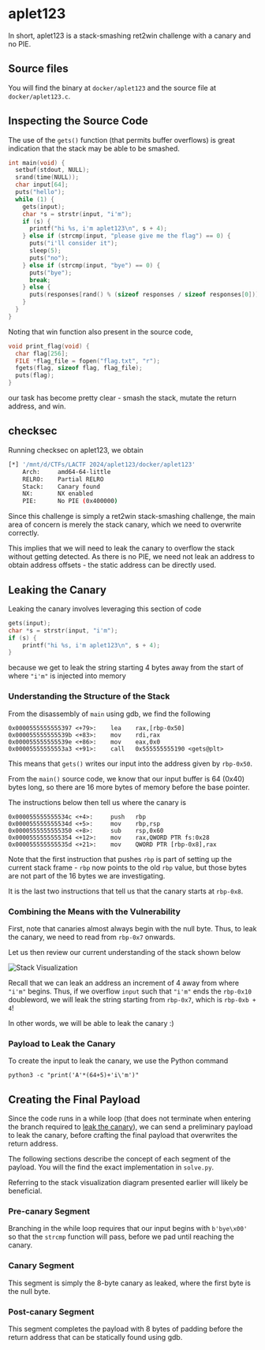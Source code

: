 # aplet123
In short, aplet123 is a stack-smashing ret2win challenge with a canary and no PIE. 

## Source files
You will find the binary at `docker/aplet123` and the source file at `docker/aplet123.c`. 

## Inspecting the Source Code
The use of the `gets()` function (that permits buffer overflows) is great indication that the stack may be able to be smashed. 

```c
int main(void) {
  setbuf(stdout, NULL);
  srand(time(NULL));
  char input[64];
  puts("hello");
  while (1) {
    gets(input);
    char *s = strstr(input, "i'm");
    if (s) {
      printf("hi %s, i'm aplet123\n", s + 4);
    } else if (strcmp(input, "please give me the flag") == 0) {
      puts("i'll consider it");
      sleep(5);
      puts("no");
    } else if (strcmp(input, "bye") == 0) {
      puts("bye");
      break;
    } else {
      puts(responses[rand() % (sizeof responses / sizeof responses[0])]);
    }
  }
}
```

Noting that win function also present in the source code, 

```c
void print_flag(void) {
  char flag[256];
  FILE *flag_file = fopen("flag.txt", "r");
  fgets(flag, sizeof flag, flag_file);
  puts(flag);
}
```

our task has become pretty clear - smash the stack, mutate the return address, and win. 

## checksec
Running checksec on aplet123, we obtain 

```bash
[*] '/mnt/d/CTFs/LACTF 2024/aplet123/docker/aplet123'
    Arch:     amd64-64-little
    RELRO:    Partial RELRO
    Stack:    Canary found
    NX:       NX enabled
    PIE:      No PIE (0x400000)
```

Since this challenge is simply a ret2win stack-smashing challenge, the main area of concern is merely the stack canary, which we need to overwrite correctly. 

This implies that we will need to leak the canary to overflow the stack without getting detected. As there is no PIE, we need not leak an address to obtain address offsets - the static address can be directly used. 

## Leaking the Canary
Leaking the canary involves leveraging this section of code

```c
gets(input);
char *s = strstr(input, "i'm");
if (s) {
    printf("hi %s, i'm aplet123\n", s + 4);
}
```

because we get to leak the string starting 4 bytes away from the start of where `"i'm"` is injected into memory

### Understanding the Structure of the Stack
From the disassembly of `main` using gdb, we find the following

```x86asm
0x0000555555555397 <+79>:    lea    rax,[rbp-0x50]
0x000055555555539b <+83>:    mov    rdi,rax
0x000055555555539e <+86>:    mov    eax,0x0
0x00005555555553a3 <+91>:    call   0x555555555190 <gets@plt>
```

This means that `gets()` writes our input into the address given by `rbp-0x50`. 

From the `main()` source code, we know that our input buffer is 64 (0x40) bytes long, so there are 16 more bytes of memory before the base pointer. 

The instructions below then tell us where the canary is

```x86asm
0x000055555555534c <+4>:     push   rbp
0x000055555555534d <+5>:     mov    rbp,rsp
0x0000555555555350 <+8>:     sub    rsp,0x60
0x0000555555555354 <+12>:    mov    rax,QWORD PTR fs:0x28
0x000055555555535d <+21>:    mov    QWORD PTR [rbp-0x8],rax
```

Note that the first instruction that pushes `rbp` is part of setting up the current stack frame - `rbp` now points to the old `rbp` value, but those bytes are not part of the 16 bytes we are investigating. 

It is the last two instructions that tell us that the canary starts at `rbp-0x8`. 

### Combining the Means with the Vulnerability
First, note that canaries almost always begin with the null byte. Thus, to leak the canary, we need to read from `rbp-0x7` onwards. 

Let us then review our current understanding of the stack shown below

![Stack Visualization](doc_assets/image.png)

Recall that we can leak an address an increment of 4 away from where `"i'm"` begins. Thus, if we overflow `input` such that `"i'm"` ends the `rbp-0x10` doubleword, we will leak the string starting from  `rbp-0x7`, which is `rbp-0xb + 4`! 

In other words, we will be able to leak the canary :)

### Payload to Leak the Canary
To create the input to leak the canary, we use the Python command

```
python3 -c "print('A'*(64+5)+'i\'m')"
```

## Creating the Final Payload

Since the code runs in a while loop (that does not terminate when entering the branch required to [leak the canary](#leaking-the-canary)), we can send a preliminary payload to leak the canary, before crafting the final payload that overwrites the return address. 

The following sections describe the concept of each segment of the payload. You will the find the exact implementation in `solve.py`. 

Referring to the stack visualization diagram presented earlier will likely be beneficial. 

### Pre-canary Segment
Branching in the while loop requires that our input begins with `b'bye\x00'` so that the `strcmp` function will pass, before we pad until reaching the canary. 

### Canary Segment
This segment is simply the 8-byte canary as leaked, where the first byte is the null byte. 

### Post-canary Segment
This segment completes the payload with 8 bytes of padding before the return address that can be statically found using gdb. 
